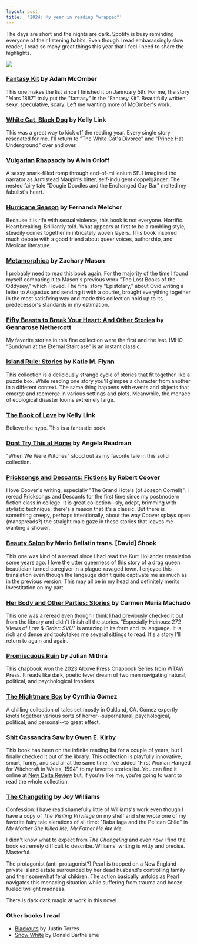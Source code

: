 ```yaml
---
layout: post
title:  '2024: My year in reading "wrapped"'
---
```

The days are short and the nights are dark.
Spotify is busy reminding everyone of their listening habits.
Even though I read embarassingly slow reader, I read so many great things this year that I feel I need to share the highlights.

![](/images/2024-reads.png)

### [Fantasy Kit](https://bookshop.org/a/100115/9781625570376) by Adam McOmber

This one makes the list since I finished it on Jannuary 5th. For me, the story "Mars 1887" truly put the "fantasy" in the "Fantasy Kit".
Beautifully written, sexy, speculative, scary. Left me wanting more of McOmber's work.

### [White Cat, Black Dog](https://bookshop.org/a/100115/9780593449974) by Kelly Link

This was a great way to kick off the reading year. Every single story resonated for me.
I'll return to "The White Cat's Divorce" and "Prince Hat Underground" over and over.

### [Vulgarian Rhapsody](https://bookshop.org/a/100115/9781953103383) by Alvin Orloff
A sassy snark-filled romp through end-of-millenium SF.
I imagined the narrator as Armistead Maupin’s bitter, self-indulgent doppelgänger.
The nested fairy tale "Dougie Doodles and the Enchanged Gay Bar" melted my fabulist's heart.

### [Hurricane Season](https://bookshop.org/p/books/hurricane-season/18888412?ean=9780811230735) by Fernanda Melchor

Because it is rife with sexual violence, this book is not everyone. Horrific. Heartbreaking. Brilliantly told. 
What appears at first to be a rambling style, steadily comes together in intricately woven layers.
This book inspired much debate with a good friend about queer voices, authorship, and Mexican literature.

### [Metamorphica](https://bookshop.org/a/100115/9781250215000) by Zachary Mason

I probably need to read this book again.
For the majority of the time I found myself comparing it to Mason's previous work "The Lost Books of the Oddysey," which I loved.
The final story "Epistolary," about Ovid writing a letter to Augustus and sending it with a courier, brought everything together in the most satisfying way and made this collection hold up to its predecessor's standards in my estimation.

### [Fifty Beasts to Break Your Heart: And Other Stories](https://bookshop.org/a/100115/9780593314180) by Gennarose Nethercott

My favorite stories in this fine collection were the first and the last. IMHO, “Sundown at the Eternal Staircase” is an instant classic.

### [Island Rule: Stories](https://bookshop.org/a/100115/9781982122201) by Katie M. Flynn

This collection is a deliciously strange cycle of stories that fit together like a puzzle box.
While reading one story you'll glimpse a character from another in a different context.
The same thing happens with events and objects that emerge and reemerge in various settings and plots.
Meanwhile, the menace of ecological disaster looms extremely large.

### [The Book of Love](https://bookshop.org/a/100115/9780812996586) by Kelly Link

Believe the hype. This is a fantastic book.

### [Dont Try This at Home](https://bookshop.org/a/100115/9781908276520) by Angela Readman

"When We Were Witches" stood out as my favorite tale in this solid collection.

### [Pricksongs and Descants: Fictions](https://bookshop.org/a/100115/9780802136671) by Robert Coover

I love Coover's writing, especially "The Grand Hotels (of Joseph Cornell)". I reread Pricksongs and Descants for the first time since my postmodern fiction class in college.
It is great collection--sly, adept, brimming with stylistic technique; there's a reason that it's a classic.
But there is something creepy, perhaps intentionally, about the way Coover splays open (manspreads?) the straight male gaze in these stories that leaves me wanting a shower.

### [Beauty Salon](https://bookshop.org/a/100115/9781646050734) by Mario Bellatin trans. [David] Shook

This one was kind of a reread since I had read the Kurt Hollander translation some years ago.
I love the utter queerness of this story of a drag queen beautician turned caregiver in a plague-ravaged town.
I enjoyed this translation even though the langauge didn't quite captivate me as much as in the previous version.
This may all be in my head and definitely merits investitation on my part.

### [Her Body and Other Parties: Stories](https://bookshop.org/a/100115/9781555977887) by Carmen Maria Machado

This one was a reread even though I think I had previously checked it out from the library and didn't finish all the stories.
"Especially Heinous: 272 Views of _Law & Order: SVU_" is amazing in its form and its language.
It is rich and dense and took/takes me several sittings to read.
It's a story I'll return to again and again.

### [Promiscuous Ruin](https://www.wtawpress.org/product-page/promiscuous-ruin-by-julian-mithra) by Julian Mithra

This chapbook won the 2023 Alcove Press Chapbook Series from WTAW Press.
It reads like dark, poetic fever dream of two men navigating natural, political, and psychological frontiers.

### [The Nightmare Box](https://bookshop.org/a/100115/9798988413820) by Cynthia Gómez

A chilling collection of tales set mostly in Oakland, CA.
Gómez expertly knots together various sorts of horror--supernatural, psychological, political, and personal--to great effect.

### [Shit Cassandra Saw](https://bookshop.org/a/100115/9780143136620) by Gwen E. Kirby

This book has been on the infinite reading list for a couple of years, but I finally checked it out of the library.
This collection is playfully innovative, smart, funny, and sad all at the same time.
I've added "First Woman Hanged for Witchcraft in Wales, 1594" to my favorite stories list.
You can find it online at [New Delta Review](http://ndrmag.org/fiction/2017/05/first-woman-hanged-for-witchcraft-in-wales-1594/) but, if you're like me, you're going to want to read the whole collection.

### [The Changeling](https://bookshop.org/a/100115/9781941040898) by Joy Williams

Confession: I have read shamefully little of Williams's work even though I have a copy of _The Visiting Privilege_ on my shelf and she wrote one of my favorite fairy tale alerations of all time: "Baba Iaga and the Pelican Child" in _My Mother She Killed Me, My Father He Ate Me_.

I didn't know what to expect from _The Changeling_ and even now I find the book extremely difficult to describe.
Williams' writing is witty and precise.
Masterful.

The protagonist (anti-protagonist?) Pearl is trapped on a New England private island estate surrounded by her dead husband's controlling family and their somewhat feral children.
The action basically unfolds as Pearl navigates this menacing situation while suffering from trauma and booze-fueled twilight madness.

There is dark dark magic at work in this novel.

### Other books I read

* [Blackouts](https://bookshop.org/a/100115/9780374293574) by Justin Torres
* [Snow White](https://bookshop.org/a/100115/9780684824796) by Donald Bartheleme

<!--
![Cover of Fifty Beasts](https://cdn.thestorygraph.com/t5t9hx5a9nmndr44gicnw2lz1uzy) 
-->

